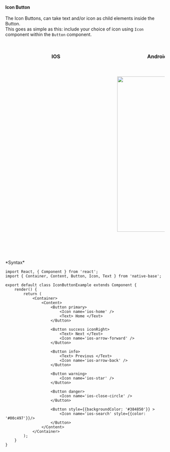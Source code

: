 #### Icon Button

The Icon Buttons, can take text and/or icon as child elements inside the Button.<br />
This goes as simple as this: include your choice of icon using <code>Icon</code> component within the <code>Button</code> component.

<br />
    <table>
      <thead>
        <tr style="border-style: hidden">
          <th style="border-style: hidden; padding-right: 34px;">IOS</th>
          <th style="padding-right: 140px;">Android</th>
        </tr>
      </thead>
      <thead>
        <tr style="border-style: hidden">
          <th style="border-style: hidden"><div style="background: url(../../assets/iphone.png) no-repeat; padding: 63px 20px 100px 18px; width: 292px"><img src="{{('../../assets/ios/components/icon-button.png')}}" alt="" /></th>
          <th><div style="background: url(../../assets/android.png) no-repeat; padding: 45px 118px 68px 0px; background-size: 292px 576px;"><img height="490px" width="266px" src="{{('../../assets/android/components/icon-button.png')}}" alt="" /></div></th>
        </tr>
      </thead>
    </table>
*Syntax*

<pre class="line-numbers"><code class="language-jsx">import React, { Component } from 'react';
import { Container, Content, Button, Icon, Text } from 'native-base';
​
export default class IconButtonExample extends Component {
    render() {
        return (
            &lt;Container>
                &lt;Content>
                    &lt;Button primary>
                        &lt;Icon name='ios-home' />
                        &lt;Text> Home &lt;/Text>
                    &lt;/Button>

                    &lt;Button success iconRight>
                        &lt;Text> Next &lt;/Text>
                        &lt;Icon name='ios-arrow-forward' />
                    &lt;/Button>

                    &lt;Button info>
                        &lt;Text> Previous &lt;/Text>
                        &lt;Icon name='ios-arrow-back' />
                    &lt;/Button>

                    &lt;Button warning>
                        &lt;Icon name='ios-star' />
                    &lt;/Button>

                    &lt;Button danger>
                        &lt;Icon name='ios-close-circle' />
                    &lt;/Button>

                    &lt;Button style=&#123;{backgroundColor: '#384850'}} >
                        &lt;Icon name='ios-search' style=&#123;{color: '#00c497'}}/>
                    &lt;/Button>
                &lt;/Content>
            &lt;/Container>
        );
    }
}</code></pre>
